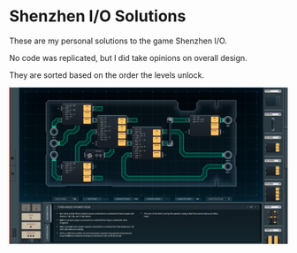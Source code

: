 # Shenzhen I/O Solutions

These are my personal solutions to the game Shenzhen I/O.

No code was replicated, but I did take opinions on overall design.

They are sorted based on the order the levels unlock.

![Puzzle 13](13.%20Token-Based%20Payment%20Kiosk.png "Puzzle 13")
